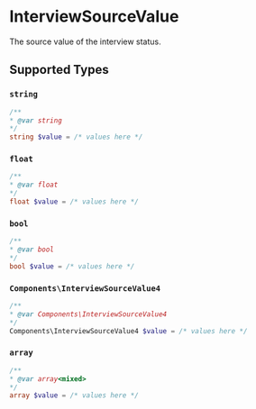 # InterviewSourceValue

The source value of the interview status.


## Supported Types

### `string`

```php
/**
* @var string
*/
string $value = /* values here */
```

### `float`

```php
/**
* @var float
*/
float $value = /* values here */
```

### `bool`

```php
/**
* @var bool
*/
bool $value = /* values here */
```

### `Components\InterviewSourceValue4`

```php
/**
* @var Components\InterviewSourceValue4
*/
Components\InterviewSourceValue4 $value = /* values here */
```

### `array`

```php
/**
* @var array<mixed>
*/
array $value = /* values here */
```

